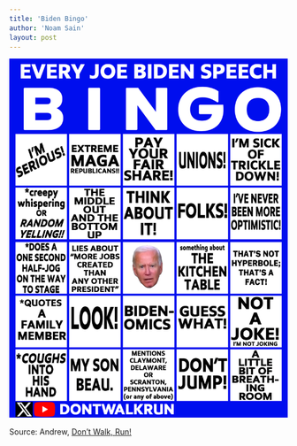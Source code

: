 ```yaml
---
title: 'Biden Bingo'
author: 'Noam Sain'
layout: post
---
```


![Biden Bingo card](/assets/2023/2023-08-07-biden-bingo.png "Biden Bingo card")

Source: Andrew, [Don’t Walk, Run!](https://www.youtube.com/channel/UCwpDBy43upJR7LZLrgnKkPA)
